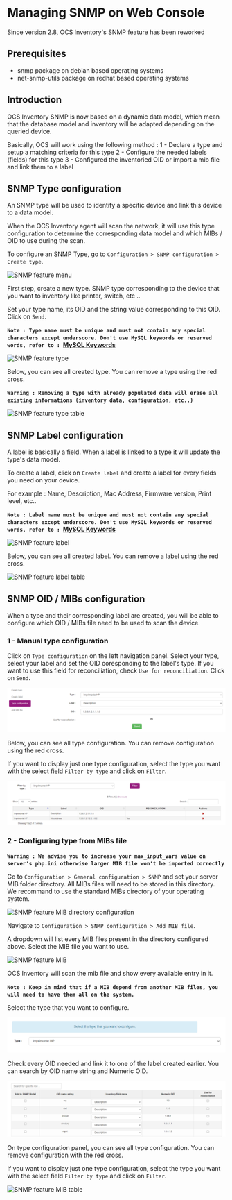 # Managing SNMP on Web Console

Since version 2.8, OCS Inventory's SNMP feature has been reworked

## Prerequisites

- snmp package on debian based operating systems
- net-snmp-utils package on redhat based operating systems

## Introduction

OCS Inventory SNMP is now based on a dynamic data model, which mean that the database model and inventory will be adapted depending on the queried device.

Basically, OCS will work using the following method :
1 - Declare a type and setup a matching criteria for this type
2 - Configure the needed labels (fields) for this type
3 - Configured the inventoried OID or import a mib file and link them to a label

## SNMP Type configuration

An SNMP type will be used to identify a specific device and link this device to a data model.

When the OCS Inventory agent will scan the network, it will use this type configuration to determine the corresponding data model and which MIBs / OID to use during the scan.

To configure an SNMP Type, go to `Configuration > SNMP configuration > Create type`.

![SNMP feature menu](../../img/server/reports/snmp_feature_menu.png)

First step, create a new type. SNMP type corresponding to the device that you want to inventory like printer, switch, etc ..

Set your type name, its OID and the string value corresponding to this OID. Click on `Send`.

**`Note : Type name must be unique and must not contain any special characters except underscore. Don't use MySQL keywords or reserved words, refer to : `[MySQL Keywords](https://dev.mysql.com/doc/refman/8.0/en/keywords.html)**

![SNMP feature type](../../img/server/reports/snmp_feature_type.png)

Below, you can see all created type. You can remove a type using the red cross.

**`Warning : Removing a type with already populated data will erase all existing informations (inventory data, configuration, etc..)`**

![SNMP feature type table](../../img/server/reports/snmp_feature_type_table.png)

## SNMP Label configuration

A label is basically a field. When a label is linked to a type it will update the type's data model.

To create a label, click on `Create label` and create a label for every fields you need on your device. 

For example : Name, Description, Mac Address, Firmware version, Print level, etc..

**`Note : Label name must be unique and must not contain any special characters except underscore. Don't use MySQL keywords or reserved words, refer to : `[MySQL Keywords](https://dev.mysql.com/doc/refman/8.0/en/keywords.html)**

![SNMP feature label](../../img/server/reports/snmp_feature_label.png)

Below, you can see all created label. You can remove a label using the red cross.

![SNMP feature label table](../../img/server/reports/snmp_feature_label_table.png)

## SNMP OID / MIBs configuration

When a type and their corresponding label are created, you will be able to configure which OID / MIBs file need to be used to scan the device.

### 1 - Manual type configuration

Click on `Type configuration` on the left navigation panel. Select your type, select your label and set the OID coresponding to the label's type. If you want to use this field for reconciliation, check `Use for reconciliation`. Click on `Send`. 

![SNMP feature configuration type](../../img/server/reports/snmp_feature_config_type.png)

Below, you can see all type configuration. You can remove configuration using the red cross.

If you want to display just one type configuration, select the type you want with the select field `Filter by type` and click on `Filter`.

![SNMP feature configuration table](../../img/server/reports/snmp_feature_config_table.png)

### 2 - Configuring type from MIBs file

**`Warning : We advise you to increase your max_input_vars value on server's php.ini otherwise larger MIB file won't be imported correctly`**

Go to `Configuration > General configuration > SNMP` and set your server MIB folder directory. All MIBs files will need to be stored in this directory. We recommand to use the standard MIBs directory of your operating system.

![SNMP feature MIB directory configuration](../../img/server/reports/snmp_feature_config.png)

Navigate to `Configuration > SNMP configuration > Add MIB file`. 

A dropdown will list every MIB files present in the directory configured above.
Select the MIB file you want to use.

![SNMP feature MIB](../../img/server/reports/snmp_feature_mib.png)

OCS Inventory will scan the mib file and show every available entry in it. 

**`Note : Keep in mind that if a MIB depend from another MIB files, you will need to have them all on the system.`**

Select the type that you want to configure.

![SNMP feature MIB type](../../img/server/reports/snmp_scan_feature_type_mib.png)

Check every OID needed and link it to one of the label created earlier. You can search by OID name string and Numeric OID.

![SNMP feature MIB configuration](../../img/server/reports/snmp_scan_feature_mib_details.png)

On type configuration panel, you can see all type configuration. You can remove configuration with the red cross.

If you want to display just one type configuration, select the type you want with the select field `Filter by type` and click on `Filter`.

![SNMP feature MIB table](../../img/server/reports/snmp_feature_mib_table.png)